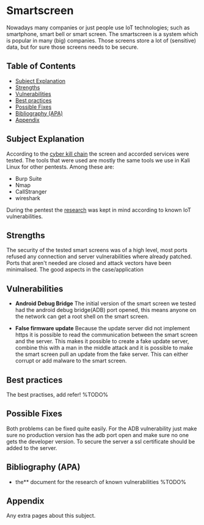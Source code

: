 # Smartscreen

Nowadays many companies or just people use IoT technologies; such as smartphone, smart bell or smart screen.
The smartscreen is a system which is popular in many (big) companies. Those screens store a lot of (sensitive) data, but for sure
those screens needs to be secure.

## Table of Contents

- [Subject Explanation](#subject-explanation)
- [Strengths](#strengths)
- [Vulnerabilities](#vulnerabilities)
- [Best practices](#best-practices)
- [Possible Fixes](#possible-fixes)
- [Bibliography (APA)](#bibliography-apa)
- [Appendix](#appendix)

## Subject Explanation

According to the [cyber kill chain](https://www.varonis.com/blog/cyber-kill-chain/) the screen and accorded services were tested. The tools that were used are mostly the same tools we use in Kali Linux for other pentests. Among these are:

- Burp Suite
- Nmap
- CallStranger
- wireshark

During the pentest the [research](/research) was kept in mind according to known IoT vulnerabilities.

## Strengths

The security of the tested smart screens was of a high level, most ports refused any connection and server vulnerabilities where already patched. Ports that aren't needed are closed and attack vectors have been minimalised.
The good aspects in the case/application

## Vulnerabilities

- **Android Debug Bridge**
The initial version of the smart screen we tested had the android debug bridge(ADB) port opened, this means anyone on the network can get a root shell on the smart screen.

- **False firmware update**
Because the update server did not implement https it is possible to read the communication between the smart screen and the server. This makes it possible to create a fake update server, combine this with a man in the middle attack and it is possible to make the smart screen pull an update from the fake server. This can either corrupt or add malware to the smart screen.

## Best practices

The best practises, add refer! %TODO%

## Possible Fixes

Both problems can be fixed quite easily. For the ADB vulnerability just make sure no production version has the adb port open and make sure no one gets the developer version. To secure the server a ssl certificate should be added to the server.

## Bibliography (APA)

- the** document for the research of known vulnerabilities %TODO%

## Appendix

Any extra pages about this subject.
